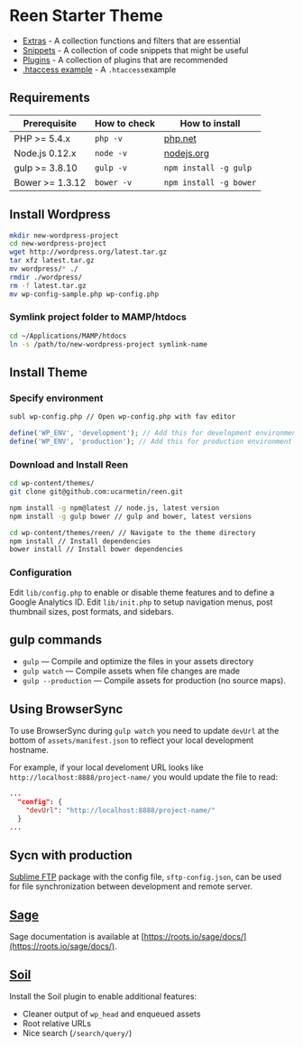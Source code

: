 # Reen Starter Theme

- [Extras](lib/extras.php) - A collection functions and filters that are essential
- [Snippets](snippets.md) - A collection of code snippets that might be useful
- [Plugins](plugins.md) - A collection of plugins that are recommended
- [.htaccess example](.htaccess) - A `.htaccess`example

## Requirements

| Prerequisite    | How to check | How to install
| --------------- | ------------ | ------------- |
| PHP >= 5.4.x    | `php -v`     | [php.net](http://php.net/manual/en/install.php) |
| Node.js 0.12.x  | `node -v`    | [nodejs.org](http://nodejs.org/) |
| gulp >= 3.8.10  | `gulp -v`    | `npm install -g gulp` |
| Bower >= 1.3.12 | `bower -v`   | `npm install -g bower` |

## Install Wordpress
```bash
mkdir new-wordpress-project
cd new-wordpress-project
wget http://wordpress.org/latest.tar.gz
tar xfz latest.tar.gz
mv wordpress/* ./
rmdir ./wordpress/
rm -f latest.tar.gz
mv wp-config-sample.php wp-config.php
```

### Symlink project folder to MAMP/htdocs
```bash
cd ~/Applications/MAMP/htdocs
ln -s /path/to/new-wordpress-project symlink-name
```

## Install Theme

### Specify environment
```bash
subl wp-config.php // Open wp-config.php with fav editor
```

```php
define('WP_ENV', 'development'); // Add this for development environment
define('WP_ENV', 'production'); // Add this for production environment
```

### Download and Install Reen
```bash
cd wp-content/themes/
git clone git@github.com:ucarmetin/reen.git
```

```bash
npm install -g npm@latest // node.js, latest version
npm install -g gulp bower // gulp and bower, latest versions
```

```bash
cd wp-content/themes/reen/ // Navigate to the theme directory
npm install // Install dependencies
bower install // Install bower dependencies
```

### Configuration
Edit `lib/config.php` to enable or disable theme features and to define a Google Analytics ID.
Edit `lib/init.php` to setup navigation menus, post thumbnail sizes, post formats, and sidebars.

## gulp commands
* `gulp` — Compile and optimize the files in your assets directory
* `gulp watch` — Compile assets when file changes are made
* `gulp --production` — Compile assets for production (no source maps).

## Using BrowserSync

To use BrowserSync during `gulp watch` you need to update `devUrl` at the bottom of `assets/manifest.json` to reflect your local development hostname.

For example, if your local develoment URL looks like `http://localhost:8888/project-name/` you would update the file to read:

```json
...
  "config": {
    "devUrl": "http://localhost:8888/project-name/"
  }
...
```

## Sycn with production
[Sublime FTP](http://wbond.net/sublime_packages/sftp) package with the config file, `sftp-config.json`, can be used for file synchronization between development and remote server.

## [Sage](https://github.com/roots/sage)
Sage documentation is available at [https://roots.io/sage/docs/](https://roots.io/sage/docs/).

## [Soil](https://github.com/roots/soil)
Install the Soil plugin to enable additional features:
* Cleaner output of `wp_head` and enqueued assets
* Root relative URLs
* Nice search (`/search/query/`)
